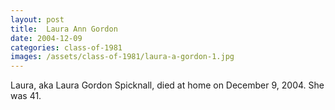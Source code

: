 ```yaml
---
layout: post
title:  Laura Ann Gordon
date: 2004-12-09
categories: class-of-1981
images: /assets/class-of-1981/laura-a-gordon-1.jpg
---
```

Laura, aka Laura Gordon Spicknall, died at home on December 9, 2004. She was 41.
